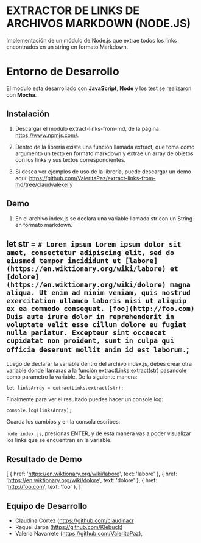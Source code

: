 # EXTRACTOR DE LINKS DE ARCHIVOS MARKDOWN (NODE.JS)

Implementación de un módulo de Node.js que extrae todos los links encontrados en un string en formato Markdown.

# Entorno de Desarrollo

El modulo esta desarrollado con **JavaScript**, **Node** y los test se realizaron con **Mocha**. 

## Instalación

1. Descargar el modulo extract-links-from-md, de la página https://www.npmjs.com/.

2. Dentro de la librería existe una función llamada extract, que toma como argumento un texto en formato markdown y extrae un array de objetos con los links y sus textos correspondientes.

3. Si desea ver ejemplos de uso de la librería, puede descargar un demo aquí: https://github.com/ValeritaPaz/extract-links-from-md/tree/claudvalekelly

## Demo

 1. En el archivo index.js se declara una variable llamada str con un String en formato markdown.

## let str = `# Lorem ipsum Lorem ipsum dolor sit amet, consectetur adipiscing elit, sed do eiusmod tempor incididunt ut [labore] (https://en.wiktionary.org/wiki/labore) et [dolore] (https://en.wiktionary.org/wiki/dolore) magna aliqua. Ut enim ad minim veniam, quis nostrud exercitation ullamco laboris nisi ut aliquip ex ea commodo consequat. [foo](http://foo.com) Duis aute irure dolor in reprehenderit in voluptate velit esse cillum dolore eu fugiat nulla pariatur. Excepteur sint occaecat cupidatat non proident, sunt in culpa qui officia deserunt mollit anim id est laborum.`;

Luego de declarar la variable dentro del archivo index.js, debes crear otra variable donde llamaras a la función extractLinks.extract(str)  pasandole como parametro la variable. De la siguiente manera:

    let linksArray = extractLinks.extract(str);

Finalmente para ver el resultado puedes hacer un console.log:

    console.log(linksArray);

Guarda los cambios y en la consola escribes:

`node index.js`, presionas ENTER, y de esta manera vas a poder visualizar los links que se encuentran en la variable. 


## Resultado de Demo
   [
		   { href: 'https://en.wiktionary.org/wiki/labore', text: 'labore' },
		   { href: 'https://en.wiktionary.org/wiki/dolore', text: 'dolore' },
		   { href: 'http://foo.com', text: 'foo' }, 
   ]

## Equipo de Desarrollo

 - Claudina Cortez (https://github.com/claudinacr
 - Raquel Jarpa (https://github.com/Klebuck)
 - Valeria Navarrete (https://github.com/ValeritaPaz), 


